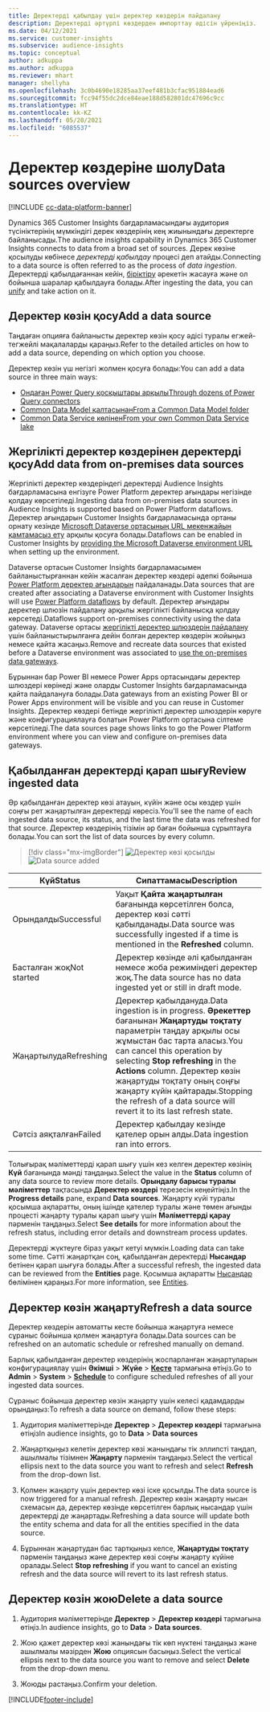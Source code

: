 ```yaml
---
title: Деректерді қабылдау үшін деректер көздерін пайдалану
description: Деректерді әртүрлі көздерден импорттау әдісін үйреніңіз.
ms.date: 04/12/2021
ms.service: customer-insights
ms.subservice: audience-insights
ms.topic: conceptual
author: adkuppa
ms.author: adkuppa
ms.reviewer: mhart
manager: shellyha
ms.openlocfilehash: 3c0b4690e18285aa37eef481b3cfac951884ead6
ms.sourcegitcommit: fcc94f55dc2dce84eae188d582801dc47696c9cc
ms.translationtype: HT
ms.contentlocale: kk-KZ
ms.lasthandoff: 05/20/2021
ms.locfileid: "6085537"
---
```

# <a name="data-sources-overview"></a><span data-ttu-id="4743b-103">Деректер көздеріне шолу</span><span class="sxs-lookup"><span data-stu-id="4743b-103">Data sources overview</span></span>

[!INCLUDE [cc-data-platform-banner](../includes/cc-data-platform-banner.md)]

<span data-ttu-id="4743b-104">Dynamics 365 Customer Insights бағдарламасындағы аудитория түсініктерінің мүмкіндігі дерек көздерінің кең жиынындағы деректерге байланысады.</span><span class="sxs-lookup"><span data-stu-id="4743b-104">The audience insights capability in Dynamics 365 Customer Insights connects to data from a broad set of sources.</span></span> <span data-ttu-id="4743b-105">Дерек көзіне қосылуды көбінесе *деректерді қабылдау* процесі деп атайды.</span><span class="sxs-lookup"><span data-stu-id="4743b-105">Connecting to a data source is often referred to as the process of *data ingestion*.</span></span> <span data-ttu-id="4743b-106">Деректерді қабылдағаннан кейін, [біріктіру](data-unification.md) әрекетін жасауға және ол бойынша шаралар қабылдауға болады.</span><span class="sxs-lookup"><span data-stu-id="4743b-106">After ingesting the data, you can [unify](data-unification.md) and take action on it.</span></span>

## <a name="add-a-data-source"></a><span data-ttu-id="4743b-107">Деректер көзін қосу</span><span class="sxs-lookup"><span data-stu-id="4743b-107">Add a data source</span></span>

<span data-ttu-id="4743b-108">Таңдаған опцияға байланысты деректер көзін қосу әдісі туралы егжей-тегжейлі мақалаларды қараңыз.</span><span class="sxs-lookup"><span data-stu-id="4743b-108">Refer to the detailed articles on how to add a data source, depending on which option you choose.</span></span>

<span data-ttu-id="4743b-109">Деректер көзін үш негізгі жолмен қосуға болады:</span><span class="sxs-lookup"><span data-stu-id="4743b-109">You can add a data source in three main ways:</span></span>

- [<span data-ttu-id="4743b-110">Ондаған Power Query қосқыштары арқылы</span><span class="sxs-lookup"><span data-stu-id="4743b-110">Through dozens of Power Query connectors</span></span>](connect-power-query.md)
- [<span data-ttu-id="4743b-111">Common Data Model қалтасынан</span><span class="sxs-lookup"><span data-stu-id="4743b-111">From a Common Data Model folder</span></span>](connect-common-data-model.md)
- [<span data-ttu-id="4743b-112">Common Data Service көлінен</span><span class="sxs-lookup"><span data-stu-id="4743b-112">From your own Common Data Service lake</span></span>](connect-common-data-service-lake.md)

## <a name="add-data-from-on-premises-data-sources"></a><span data-ttu-id="4743b-113">Жергілікті деректер көздерінен деректерді қосу</span><span class="sxs-lookup"><span data-stu-id="4743b-113">Add data from on-premises data sources</span></span>

<span data-ttu-id="4743b-114">Жергілікті деректер көздеріндегі деректерді Audience Insights бағдарламасына енгізуге Power Platform деректер ағындары негізінде қолдау көрсетіледі.</span><span class="sxs-lookup"><span data-stu-id="4743b-114">Ingesting data from on-premises data sources in Audience Insights is supported based on Power Platform dataflows.</span></span> <span data-ttu-id="4743b-115">Деректер ағындарын Customer Insights бағдарламасында ортаны орнату кезінде [Microsoft Dataverse ортасының URL мекенжайын қамтамасыз ету](manage-environments.md#create-an-environment-in-an-existing-organization) арқылы қосуға болады.</span><span class="sxs-lookup"><span data-stu-id="4743b-115">Dataflows can be enabled in Customer Insights by [providing the Microsoft Dataverse environment URL](manage-environments.md#create-an-environment-in-an-existing-organization) when setting up the environment.</span></span>

<span data-ttu-id="4743b-116">Dataverse ортасын Customer Insights бағдарламасымен байланыстырғаннан кейін жасалған деректер көздері әдепкі бойынша [Power Platform деректер ағындарын](/power-query/dataflows/overview-dataflows-across-power-platform-dynamics-365) пайдаланады.</span><span class="sxs-lookup"><span data-stu-id="4743b-116">Data sources that are created after associating a Dataverse environment with Customer Insights will use [Power Platform dataflows](/power-query/dataflows/overview-dataflows-across-power-platform-dynamics-365) by default.</span></span> <span data-ttu-id="4743b-117">Деректер ағындары деректер шлюзін пайдалану арқылы жергілікті байланысқа қолдау көрсетеді.</span><span class="sxs-lookup"><span data-stu-id="4743b-117">Dataflows support on-premises connectivity using the data gateway.</span></span> <span data-ttu-id="4743b-118">Dataverse ортасы [жергілікті деректер шлюздерін пайдалану](/powerapps/maker/data-platform/using-dataflows-with-on-premises-data.md) үшін байланыстырылғанға дейін болған деректер көздерін жойыңыз немесе қайта жасаңыз.</span><span class="sxs-lookup"><span data-stu-id="4743b-118">Remove and recreate data sources that existed before a Dataverse environment was associated to [use the on-premises data gateways](/powerapps/maker/data-platform/using-dataflows-with-on-premises-data.md).</span></span>

<span data-ttu-id="4743b-119">Бұрыннан бар Power BI немесе Power Apps ортасындағы деректер шлюздері көрінеді және оларды Customer Insights бағдарламасында қайта пайдалануға болады.</span><span class="sxs-lookup"><span data-stu-id="4743b-119">Data gateways from an existing Power BI or Power Apps environment will be visible and you can reuse in Customer Insights.</span></span> <span data-ttu-id="4743b-120">Деректер көздері бетінде жергілікті деректер шлюздерін көруге және конфигурациялауға болатын Power Platform ортасына сілтеме көрсетіледі.</span><span class="sxs-lookup"><span data-stu-id="4743b-120">The data sources page shows links to go the Power Platform environment where you can view and configure on-premises data gateways.</span></span>

## <a name="review-ingested-data"></a><span data-ttu-id="4743b-121">Қабылданған деректерді қарап шығу</span><span class="sxs-lookup"><span data-stu-id="4743b-121">Review ingested data</span></span>

<span data-ttu-id="4743b-122">Әр қабылданған деректер көзі атауын, күйін және осы көздер үшін соңғы рет жаңартылған деректерді көресіз.</span><span class="sxs-lookup"><span data-stu-id="4743b-122">You'll see the name of each ingested data source, its status, and the last time the data was refreshed for that source.</span></span> <span data-ttu-id="4743b-123">Деректер көздерінің тізімін әр баған бойынша сұрыптауға болады.</span><span class="sxs-lookup"><span data-stu-id="4743b-123">You can sort the list of data sources by every column.</span></span>

> [!div class="mx-imgBorder"]
> <span data-ttu-id="4743b-124">![Деректер көзі қосылды](media/configure-data-datasource-added.png "Деректер көзі қосылды")</span><span class="sxs-lookup"><span data-stu-id="4743b-124">![Data source added](media/configure-data-datasource-added.png "Data source added")</span></span>

|<span data-ttu-id="4743b-125">Күй</span><span class="sxs-lookup"><span data-stu-id="4743b-125">Status</span></span>  |<span data-ttu-id="4743b-126">Сипаттамасы</span><span class="sxs-lookup"><span data-stu-id="4743b-126">Description</span></span>  |
|---------|---------|
|<span data-ttu-id="4743b-127">Орындалды</span><span class="sxs-lookup"><span data-stu-id="4743b-127">Successful</span></span>   |<span data-ttu-id="4743b-128">Уақыт **Қайта жаңартылған** бағанында көрсетілген болса, деректер көзі сәтті қабылданады.</span><span class="sxs-lookup"><span data-stu-id="4743b-128">Data source was successfully ingested if a time is mentioned in the **Refreshed** column.</span></span>
|<span data-ttu-id="4743b-129">Басталған жоқ</span><span class="sxs-lookup"><span data-stu-id="4743b-129">Not started</span></span>   |<span data-ttu-id="4743b-130">Деректер көзінде әлі қабылданған немесе жоба режиміндегі деректер жоқ.</span><span class="sxs-lookup"><span data-stu-id="4743b-130">The data source has no data ingested yet or still in draft mode.</span></span>         |
|<span data-ttu-id="4743b-131">Жаңартылуда</span><span class="sxs-lookup"><span data-stu-id="4743b-131">Refreshing</span></span>    |<span data-ttu-id="4743b-132">Деректер қабылдануда.</span><span class="sxs-lookup"><span data-stu-id="4743b-132">Data ingestion is in progress.</span></span> <span data-ttu-id="4743b-133">**Әрекеттер** бағанынан **Жаңартуды тоқтату** параметрін таңдау арқылы осы жұмыстан бас тарта аласыз.</span><span class="sxs-lookup"><span data-stu-id="4743b-133">You can cancel this operation by selecting **Stop refreshing** in the **Actions** column.</span></span> <span data-ttu-id="4743b-134">Деректер көзін жаңартуды тоқтату оның соңғы жаңарту күйін қайтарады.</span><span class="sxs-lookup"><span data-stu-id="4743b-134">Stopping the refresh of a data source will revert it to its last refresh state.</span></span>       |
|<span data-ttu-id="4743b-135">Сәтсіз аяқталған</span><span class="sxs-lookup"><span data-stu-id="4743b-135">Failed</span></span>     |<span data-ttu-id="4743b-136">Деректер қабылдау кезінде қателер орын алды.</span><span class="sxs-lookup"><span data-stu-id="4743b-136">Data ingestion ran into errors.</span></span>         |

<span data-ttu-id="4743b-137">Толығырақ мәліметтерді қарап шығу үшін кез келген деректер көзінің **Күй** бағанында мәнді таңдаңыз.</span><span class="sxs-lookup"><span data-stu-id="4743b-137">Select the value in the **Status** column of any data source to review more details.</span></span> <span data-ttu-id="4743b-138">**Орындалу барысы туралы мәліметтер** тақтасында **Деректер көздері** терезесін кеңейтіңіз.</span><span class="sxs-lookup"><span data-stu-id="4743b-138">In the **Progress details** pane, expand **Data sources**.</span></span> <span data-ttu-id="4743b-139">Жаңарту күйі туралы қосымша ақпаратты, оның ішінде қателер туралы және төмен ағынды процесті жаңарту туралы қарап шығу үшін **Мәліметтерді қарау** пәрменін таңдаңыз.</span><span class="sxs-lookup"><span data-stu-id="4743b-139">Select **See details** for more information about the refresh status, including error details and downstream process updates.</span></span>

<span data-ttu-id="4743b-140">Деректерді жүктеуге біраз уақыт кетуі мүмкін.</span><span class="sxs-lookup"><span data-stu-id="4743b-140">Loading data can take some time.</span></span> <span data-ttu-id="4743b-141">Сәтті жаңартқан соң, қабылданған деректерді **Нысандар** бетінен қарап шығуға болады.</span><span class="sxs-lookup"><span data-stu-id="4743b-141">After a successful refresh, the ingested data can be reviewed from the **Entities** page.</span></span> <span data-ttu-id="4743b-142">Қосымша ақпаратты [Нысандар](entities.md) бөлімінен қараңыз.</span><span class="sxs-lookup"><span data-stu-id="4743b-142">For more information, see [Entities](entities.md).</span></span>

## <a name="refresh-a-data-source"></a><span data-ttu-id="4743b-143">Деректер көзін жаңарту</span><span class="sxs-lookup"><span data-stu-id="4743b-143">Refresh a data source</span></span>

<span data-ttu-id="4743b-144">Деректер көздерін автоматты кесте бойынша жаңартуға немесе сұраныс бойынша қолмен жаңартуға болады.</span><span class="sxs-lookup"><span data-stu-id="4743b-144">Data sources can be refreshed on an automatic schedule or refreshed manually on demand.</span></span> 

<span data-ttu-id="4743b-145">Барлық қабылданған деректер көздерінің жоспарланған жаңартуларын конфигурациялау үшін **Әкімші** > **Жүйе** > [**Кесте**](system.md#schedule-tab) тармағына өтіңіз.</span><span class="sxs-lookup"><span data-stu-id="4743b-145">Go to **Admin** > **System** > [**Schedule**](system.md#schedule-tab) to configure scheduled refreshes of all your ingested data sources.</span></span>

<span data-ttu-id="4743b-146">Сұраныс бойынша деректер көзін жаңарту үшін келесі қадамдарды орындаңыз:</span><span class="sxs-lookup"><span data-stu-id="4743b-146">To refresh a data source on demand, follow these steps:</span></span>

1. <span data-ttu-id="4743b-147">Аудитория мәліметтерінде **Деректер** > **Деректер көздері** тармағына өтіңіз</span><span class="sxs-lookup"><span data-stu-id="4743b-147">In audience insights, go to **Data** > **Data sources**</span></span>

2. <span data-ttu-id="4743b-148">Жаңартқыңыз келетін деректер көзі жанындағы тік эллипсті таңдап, ашылмалы тізімнен **Жаңарту** пәрменін таңдаңыз.</span><span class="sxs-lookup"><span data-stu-id="4743b-148">Select the vertical ellipsis next to the data source you want to refresh and select **Refresh** from the drop-down list.</span></span>

3. <span data-ttu-id="4743b-149">Қолмен жаңарту үшін деректер көзі іске қосылды.</span><span class="sxs-lookup"><span data-stu-id="4743b-149">The data source is now triggered for a manual refresh.</span></span> <span data-ttu-id="4743b-150">Деректер көзін жаңарту нысан схемасын да, деректер көзінде көрсетілген барлық нысандар үшін деректерді де жаңартады.</span><span class="sxs-lookup"><span data-stu-id="4743b-150">Refreshing a data source will update both the entity schema and data for all the entities specified in the data source.</span></span>

4. <span data-ttu-id="4743b-151">Бұрыннан жаңартудан бас тартқыңыз келсе, **Жаңартуды тоқтату** пәрменін таңдаңыз және деректер көзі соңғы жаңарту күйіне оралады.</span><span class="sxs-lookup"><span data-stu-id="4743b-151">Select **Stop refreshing** if you want to cancel an existing refresh and the data source will revert to its last refresh status.</span></span>

## <a name="delete-a-data-source"></a><span data-ttu-id="4743b-152">Деректер көзін жою</span><span class="sxs-lookup"><span data-stu-id="4743b-152">Delete a data source</span></span>

1. <span data-ttu-id="4743b-153">Аудитория мәліметтерінде **Деректер** > **Деректер көздері** тармағына өтіңіз.</span><span class="sxs-lookup"><span data-stu-id="4743b-153">In audience insights, go to **Data** > **Data sources**.</span></span>

2. <span data-ttu-id="4743b-154">Жою қажет деректер көзі жанындағы тік көп нүктені таңдаңыз және ашылмалы мәзірден **Жою** опциясын басыңыз.</span><span class="sxs-lookup"><span data-stu-id="4743b-154">Select the vertical ellipsis next to the data source you want to remove and select **Delete** from the drop-down menu.</span></span>

3. <span data-ttu-id="4743b-155">Жоюды растаңыз.</span><span class="sxs-lookup"><span data-stu-id="4743b-155">Confirm your deletion.</span></span>


[!INCLUDE[footer-include](../includes/footer-banner.md)]

